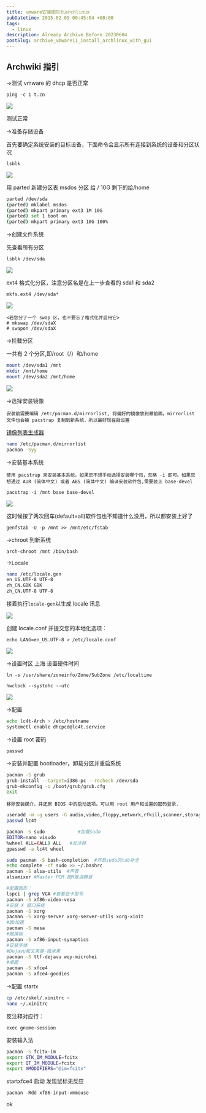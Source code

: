 ```yaml
---
title: vmware安装图形化archlinux
pubDatetime: 2015-02-09 00:45:04 +08:00
tags:
  - linux
description: Already Archive Before 20230604
postSlug: archive_vmware11_install_archlinux_with_gui
---
```


<!--more-->

## Archwiki 指引

->测试 vmware 的 dhcp 是否正常

`ping -c 1 t.cn`

![](http://ac-HSNl7zbI.clouddn.com/dRwEuSwYGR1j6JwK102uUiiXwtvUYATtglfXjqVq.jpg)

测试正常

->准备存储设备

首先要确定系统安装的目标设备，下面命令会显示所有连接到系统的设备和分区状况

`lsblk`

![](http://ac-HSNl7zbI.clouddn.com/g6J1Pq06plK4PvvOLlUdAfeoS2GGW9f8unjR3fEm.jpg)

用 parted 新建分区表 msdos 分区 给 / 10G 剩下的给/home

```bash
parted /dev/sda
(parted) mklabel msdos
(parted) mkpart primary ext3 1M 10G
(parted) set 1 boot on
(parted) mkpart primary ext3 10G 100%
```

->创建文件系统

先查看所有分区

`lsblk /dev/sda`

![](http://ac-HSNl7zbI.clouddn.com/ntOFMr1tLpQAVzRJGNLRvVA1vgEYQKKFwCHko118.jpg)

ext4 格式化分区，注意分区名是在上一步查看的 sda1 和 sda2

`mkfs.ext4 /dev/sda*`

![](http://ac-HSNl7zbI.clouddn.com/Vdzp4dolfAWWFoT9FJ0CjAStHlY9jzCT6J6ayUqJ.jpg)

    <若您分了一个 swap 区，也不要忘了格式化并启用它>
    # mkswap /dev/sdaX
    # swapon /dev/sdaX

->挂载分区

一共有 2 个分区,即/root（/）和/home

```bash
mount /dev/sda1 /mnt
mkdir /mnt/home
mount /dev/sda2 /mnt/home
```

![](http://ac-HSNl7zbI.clouddn.com/bA0TIkO3efWkWDStLLnmYuips339vMnnlUQHg6Vm.jpg)

->选择安装镜像

    安装前需要编辑 /etc/pacman.d/mirrorlist, 将偏好的镜像放到最前面。mirrorlist 文件也会被 pacstrap 复制到新系统，所以最好现在就设置

[镜像列表生成器](https://www.archlinux.org/mirrorlist/)

```bash
nano /etc/pacman.d/mirrorlist
pacman -Syy
```

->安装基本系统

    使用 pacstrap 来安装基本系统。如果您不想手动选择安装哪个包，忽略 -i 即可。如果您想通过 AUR (简体中文) 或者 ABS (简体中文) 编译安装软件包,需要装上 base-devel

`pacstrap -i /mnt base base-devel`

![](http://ac-HSNl7zbI.clouddn.com/BKR8l3aBMR7hvLtoIGx8eQxSx9fpgiLyfhjsWEa6.jpg)

这时候按了两次回车(default=all)软件包也不知道什么没用，所以都安装上好了

`genfstab -U -p /mnt >> /mnt/etc/fstab`

->chroot 到新系统

`arch-chroot /mnt /bin/bash`

->Locale

```bash
nano /etc/locale.gen
en_US.UTF-8 UTF-8
zh_CN.GBK GBK
zh_CN.UTF-8 UTF-8
```

接着执行`locale-gen`以生成 locale 讯息

![](http://ac-HSNl7zbI.clouddn.com/UDfGzDFNR9dfbVbE7lRzXYlOGbbESDqgwEja6YIV.jpg)

创建 locale.conf 并提交您的本地化选项：

`echo LANG=en_US.UTF-8 > /etc/locale.conf`

![](http://ac-HSNl7zbI.clouddn.com/iOBipfOYkyI4BOAFbJKypstWQtr83NcbIG5HdYX3.jpg)

->设置时区 上海 设置硬件时间

`ln -s /usr/share/zoneinfo/Zone/SubZone /etc/localtime`

`hwclock --systohc --utc`

![](http://ac-HSNl7zbI.clouddn.com/zUu2PfbDcEL4wMqM6uENY0c1GSfxPO9zmTESxHbT.jpg)

->配置

```bash
echo lc4t-Arch > /etc/hostname
systemctl enable dhcpcd@lc4t.service
```

->设置 root 密码

`passwd`

->安装并配置 bootloader，卸载分区并重启系统

```bash
pacman -S grub
grub-install --target=i386-pc --recheck /dev/sda
grub-mkconfig -o /boot/grub/grub.cfg
exit
```

    移除安装媒介，并还原 BIOS 中的启动选项。可以用 root 用户和设置的密码登录.

```bash
useradd -m -g users -G audio,video,floppy,network,rfkill,scanner,storage,optical,power,wheel,uucp -s /usr/bin/zsh lc4t
passwd lc4t
```

```bash
pacman -S sudo            #加载sudo
EDITOR=nano visudo
%wheel ALL=(ALL) ALL   #反注释
gpasswd -a lc4t wheel

sudo pacman -S bash-completion  #开启sudo的tab补全
echo complete -cf sudo >> ~/.bashrc
pacman -S alsa-utils  #声音
alsamixer #Master PCM 按M取消静音

#配置图形：
lspci | grep VGA #查看显卡型号
pacman -S xf86-video-vesa
#安装 X 窗口系统
pacman -S xorg
pacman -S xorg-server xorg-server-utils xorg-xinit
#3D加速
pacman -S mesa
#触摸板
pacman -S xf86-input-synaptics
#安装字体
#Dejavu和文泉驿-微米黑
pacman -S ttf-dejavu wqy-microhei
#桌面
pacman -S xfce4
pacman -S xfce4-goodies
```

->配置 startx

```bash
cp /etc/skel/.xinitrc ~
nano ~/.xinitrc
```

反注释对应行：

`exec gnome-session`

安装输入法

```bash
pacman -S fcitx-im
export GTK_IM_MODULE=fcitx
export QT_IM_MODULE=fcitx
export XMODIFIERS="@im=fcitx"
```

startxfce4 启动 发现鼠标无反应

`pacman -Rdd xf86-input-vmmouse`

ok

